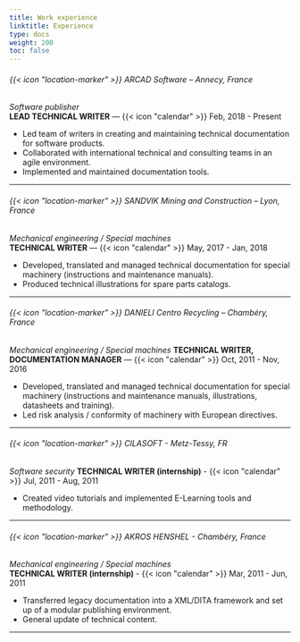 ```yaml
---
title: Work experience
linktitle: Experience
type: docs
weight: 200
toc: false
---
```




###### {{< icon "location-marker" >}} ARCAD Software – Annecy, France
*Software publisher*  
**LEAD TECHNICAL WRITER** — {{< icon "calendar" >}} Feb, 2018 - Present  
* Led team of writers in creating and maintaining technical documentation for software products.
* Collaborated with international technical and consulting teams in an agile environment.
* Implemented and maintained documentation tools.
----------

###### {{< icon "location-marker" >}} SANDVIK Mining and Construction – Lyon, France
*Mechanical engineering / Special machines*  
**TECHNICAL WRITER** — {{< icon "calendar" >}} May, 2017 - Jan, 2018  
* Developed, translated and managed technical documentation for special machinery (instructions and maintenance manuals).  
* Produced technical illustrations for spare parts catalogs.
----------

###### {{< icon "location-marker" >}} DANIELI Centro Recycling – Chambéry, France
*Mechanical engineering / Special machines*
**TECHNICAL WRITER, DOCUMENTATION MANAGER** — {{< icon "calendar" >}} Oct, 2011 - Nov, 2016  
* Developed, translated and managed technical documentation for special machinery (instructions and maintenance manuals, illustrations, datasheets and training).
* Led risk analysis / conformity of machinery with European directives.
----------

###### {{< icon "location-marker" >}} CILASOFT - Metz-Tessy, FR
*Software security*
**TECHNICAL WRITER (internship)** - {{< icon "calendar" >}} Jul, 2011 - Aug, 2011  
* Created video tutorials and implemented E-Learning tools and methodology.  
----------

###### {{< icon "location-marker" >}} AKROS HENSHEL - Chambéry, France
*Mechanical engineering / Special machines*  
**TECHNICAL WRITER (internship)** - {{< icon "calendar" >}} Mar, 2011 - Jun, 2011
* Transferred legacy documentation into a XML/DITA framework and set up of a modular publishing environment.
* General update of technical content.
----------